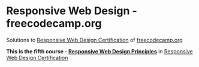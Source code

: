 # Responsive Web Design - freecodecamp.org

Solutions to [Responsive Web Design Certification](https://www.freecodecamp.org/learn/responsive-web-design/ "Responsive Web Design Certification") of [freecodecamp.org](https://www.freecodecamp.org "Learn to code — for free.")

<strong>This is the fifth course - [Responsive Web Design Principles](https://www.freecodecamp.org/learn/responsive-web-design/#responsive-web-design-principles "Responsive Web Design Principles")</strong> in [Responsive Web Design Certification](https://www.freecodecamp.org/learn/responsive-web-design/ "Responsive Web Design Certification")
